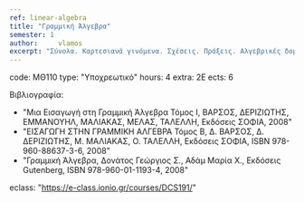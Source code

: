 ```yaml
---
ref: linear-algebra
title: "Γραμμική Άλγεβρα"
semester: 1
author: 	vlamos
excerpt: "Σύνολα. Καρτεσιανά γινόμενα. Σχέσεις. Πράξεις. Αλγεβρικές δομές. Πίνακες, πράξεις πινάκων, ανάστροφος πίνακας, αντίστροφος πίνακας. Ορίζουσες και ιδιότητες οριζουσών. Γραμμικά συστήματα. Μέθοδος Gauss. Μέθοδος Gauss –Jordan. Λύση συστήματος με τον αντίστροφο πίνακα. Μέθοδος Cramer. Διανυσματικοί χώροι. Γραμμικές απεικονίσεις. Πυρήνας και εικόνα γραμμικής απεικόνισης. Αλλαγή βάσης. Ιδιοτιμές και ιδιοδιανύσματα. Διαγωνιοποίηση πίνακα. Εφαρμογές στην πληροφορική."
---
```


code: ΜΘ110
type: "Υποχρεωτικό"
hours: 4
extra: 2Ε
ects: 6

Βιβλιογραφία: 
  - "Μια Εισαγωγή στη Γραμμική Άλγεβρα Τόμος Ι, ΒΑΡΣΟΣ, ΔΕΡΙΖΙΩΤΗΣ, ΕΜΜΑΝΟΥΗΛ, ΜΑΛΙΑΚΑΣ, ΜΕΛΑΣ, ΤΑΛΕΛΛΗ, Εκδόσεις ΣΟΦΙΑ, 2008"
  - "ΕΙΣΑΓΩΓΗ ΣΤΗΝ ΓΡΑΜΜΙΚΗ ΑΛΓΕΒΡΑ Τόμος Β, Δ. ΒΑΡΣΟΣ, Δ. ΔΕΡΙΖΙΩΤΗΣ, Μ. ΜΑΛΙΑΚΑΣ, Ο. ΤΑΛΕΛΛΗ, Εκδόσεις ΣΟΦΙΑ, ISBN 978-960-88637-3-6, 2008"
  - "Γραμμική Άλγεβρα, Δονάτος Γεώργιος Σ., Αδάμ Μαρία Χ., Εκδόσεις Gutenberg, ISBN 978-960-01-1193-4, 2008"
  
eclass: "https://e-class.ionio.gr/courses/DCS191/"
